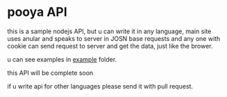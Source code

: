 # pooya API

this is a sample nodejs API, but u can write it in any language, main site uses anular and speaks to server in JOSN base requests and any one with cookie can send request to server and get the data, just like the brower.

u can see examples in [example](https://github.com/elyas74/pooya-api/tree/master/v0/node/example) folder. 

this API will be complete soon

if u write api for other languages please send it with pull request.
